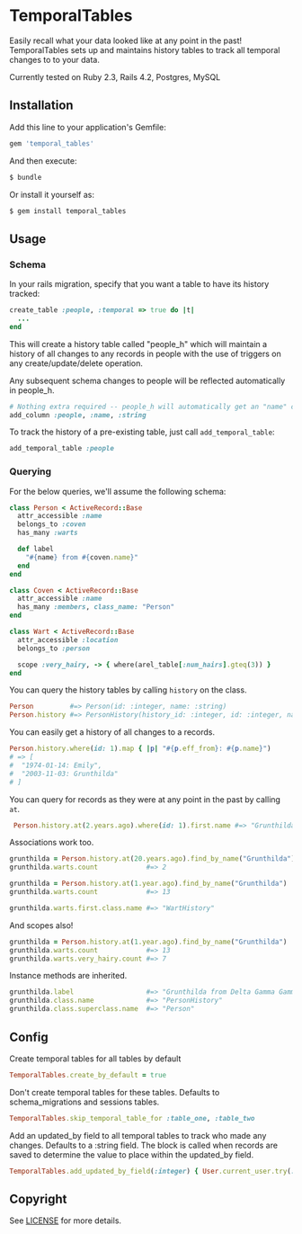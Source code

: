 # TemporalTables

Easily recall what your data looked like at any point in the past!  TemporalTables sets up and maintains history tables to track all temporal changes to to your data.

Currently tested on Ruby 2.3, Rails 4.2, Postgres, MySQL

## Installation

Add this line to your application's Gemfile:
``` ruby
gem 'temporal_tables'
```

And then execute:
``` bash
$ bundle
```

Or install it yourself as:
``` bash
$ gem install temporal_tables
```

## Usage

### Schema

In your rails migration, specify that you want a table to have its history tracked:
``` ruby
create_table :people, :temporal => true do |t|
  ...
end
```

This will create a history table called "people_h" which will maintain a history of all changes to any records in people with the use of triggers on any create/update/delete operation.

Any subsequent schema changes to people will be reflected automatically in people_h.

``` ruby
# Nothing extra required -- people_h will automatically get an "name" column too!
add_column :people, :name, :string
```

To track the history of a pre-existing table, just call `add_temporal_table`:
``` ruby
add_temporal_table :people
```

### Querying

For the below queries, we'll assume the following schema:
``` ruby
class Person < ActiveRecord::Base
  attr_accessible :name
  belongs_to :coven
  has_many :warts

  def label
    "#{name} from #{coven.name}"
  end
end

class Coven < ActiveRecord::Base
  attr_accessible :name
  has_many :members, class_name: "Person"
end

class Wart < ActiveRecord::Base
  attr_accessible :location
  belongs_to :person

  scope :very_hairy, -> { where(arel_table[:num_hairs].gteq(3)) }
end
```

You can query the history tables by calling `history` on the class.
``` ruby
Person         #=> Person(id: :integer, name: :string)
Person.history #=> PersonHistory(history_id: :integer, id: :integer, name: :string, eff_from: :datetime, eff_to: :datetime)
```

You can easily get a history of all changes to a records.
``` ruby
Person.history.where(id: 1).map { |p| "#{p.eff_from}: #{p.name}")
# => [
#  "1974-01-14: Emily",
#  "2003-11-03: Grunthilda"
# ]
```

You can query for records as they were at any point in the past by calling `at`.
``` ruby
 Person.history.at(2.years.ago).where(id: 1).first.name #=> "Grunthilda"
```

Associations work too.
``` ruby
grunthilda = Person.history.at(20.years.ago).find_by_name("Grunthilda")
grunthilda.warts.count            #=> 2

grunthilda = Person.history.at(1.year.ago).find_by_name("Grunthilda")
grunthilda.warts.count            #=> 13

grunthilda.warts.first.class.name #=> "WartHistory"
```

And scopes also!
``` ruby
grunthilda = Person.history.at(1.year.ago).find_by_name("Grunthilda")
grunthilda.warts.count            #=> 13
grunthilda.warts.very_hairy.count #=> 7
```

Instance methods are inherited.
``` ruby
grunthilda.label                  #=> "Grunthilda from Delta Gamma Gamma"
grunthilda.class.name             #=> "PersonHistory"
grunthilda.class.superclass.name  #=> "Person"
```

## Config

Create temporal tables for all tables by default
``` ruby
TemporalTables.create_by_default = true
```

Don't create temporal tables for these tables.  Defaults to schema_migrations and sessions tables.
``` ruby
TemporalTables.skip_temporal_table_for :table_one, :table_two
```

Add an updated_by field to all temporal tables to track who made any changes.  Defaults to a :string field.  The block is called when records are saved to determine the value to place within the updated_by field.
``` ruby
TemporalTables.add_updated_by_field(:integer) { User.current_user.try(:id) }
```

## Copyright
See [LICENSE](https://github.com/bkroeker/temporal_tables/blob/master/LICENSE.txt) for more details.
